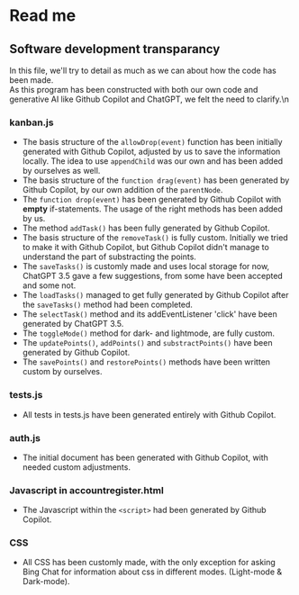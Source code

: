 # Read me

## Software development transparancy
In this file, we'll try to detail as much as we can about how the code has been made.\
As this program has been constructed with both our own code and generative AI like Github Copilot and ChatGPT, we felt the need to clarify.\n

### kanban.js
* The basis structure of the `allowDrop(event)` function has been initially generated with Github Copilot, adjusted by us to save the information locally. The idea to use `appendChild` was our own and has been added by ourselves as well.
* The basis structure of the `function drag(event)` has been generated by Github Copilot, by our own addition of the `parentNode`.
* The `function drop(event)` has been generated by Github Copilot with **empty** if-statements. The usage of the right methods has been added by us.
* The method `addTask()` has been fully generated by Github Copilot.
* The basis structure of the `removeTask()` is fully custom. Initially we tried to make it with Github Copilot, but Github Copilot didn't manage to understand the part of substracting the points.
* The `saveTasks()` is customly made and uses local storage for now, ChatGPT 3.5 gave a few suggestions, from some have been accepted and some not.
* The `loadTasks()` managed to get fully generated by Github Copilot after the `saveTasks()` method had been completed.
* The `selectTask()` method and its addEventListener 'click' have been generated by ChatGPT 3.5.
* The `toggleMode()` method for dark- and lightmode, are fully custom.
* The `updatePoints()`, `addPoints()` and `substractPoints()` have been generated by Github Copilot.
* The `savePoints()` and `restorePoints()` methods have been written custom by ourselves.

### tests.js
* All tests in tests.js have been generated entirely with Github Copilot.

### auth.js
* The initial document has been generated with Github Copilot, with needed custom adjustments.

### Javascript in accountregister.html
* The Javascript within the `<script>` had been generated by Github Copilot.

### CSS
* All CSS has been customly made, with the only exception for asking Bing Chat for information about css in different modes. (Light-mode & Dark-mode).